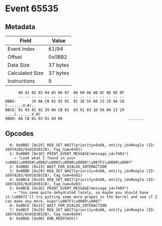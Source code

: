 # Event 65535

## Metadata

| Field           | Value    |
|-----------------|----------|
| Event Index     | 61/94    |
| Offset          | 0x0BB2   |
| Data Size       | 37 bytes |
| Calculated Size | 37 bytes |
| Instructions    | 9        |

```
      00 01 02 03 04 05 06 07  08 09 0A 0B 0C 0D 0E 0F
      -- -- -- -- -- -- -- --  -- -- -- -- -- -- -- --
0BB0:       29 0A CB 01 03 01  01 1D 55 80 23 29 0A CB    ).......U.#)..
0BC0: 01 03 01 02 29 0A CB 01  03 01 03 1D 56 80 23 29  ....).......V.#)
0BD0: 0A CB 01 03 01 04 00                              .......         
```

## Opcodes

```
  0: 0x0BB2 [0x29] REQ_SET_WAIT(priority=0x0A, entity_id=Moogle (ID: 16974283/0x010301CB), tag_num=0x01)
  1: 0x0BB9 [0x1D] PRINT_EVENT_MESSAGE(message_id=7401*)
    → "Look what I found in your \u0001\u0005#\u0002\u0003\u0000\u0000!\u007F1\u0000\u0007"
  2: 0x0BBC [0x23] WAIT_FOR_DIALOG_INTERACTION
  3: 0x0BBD [0x29] REQ_SET_WAIT(priority=0x0A, entity_id=Moogle (ID: 16974283/0x010301CB), tag_num=0x02)
  4: 0x0BC4 [0x29] REQ_SET_WAIT(priority=0x0A, entity_id=Moogle (ID: 16974283/0x010301CB), tag_num=0x03)
  5: 0x0BCB [0x1D] PRINT_EVENT_MESSAGE(message_id=7402*)
    → "You seem quite dehydrated lately, so maybe you should have it.\u0007I'll try putting some more grapes in the barrel and see if I can make any more, kupo!\u007F1\u0000\u0007"
  6: 0x0BCE [0x23] WAIT_FOR_DIALOG_INTERACTION
  7: 0x0BCF [0x29] REQ_SET_WAIT(priority=0x0A, entity_id=Moogle (ID: 16974283/0x010301CB), tag_num=0x04)
  8: 0x0BD6 [0x00] END_REQSTACK()
```
